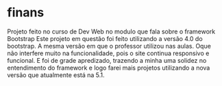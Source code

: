 # finans
Projeto feito no curso de Dev Web no modulo que fala sobre o framework Bootstrap
Este projeto em questão foi feito utilizando a versão 4.0 do bootstrap. A mesma versão em que o professor utilizou nas aulas. Oque não interfere muito na funcionalidade, pois o site continua responsivo e funcional. E foi de grade apredizado, trazendo a minha uma solidez no entendimento do framework e logo farei mais projetos utilizando a nova versão que atualmente está na 5.1.


